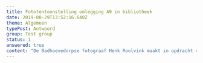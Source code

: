 ```yaml
---
title: Fototentoonstelling omlegging A9 in bibliotheek
date: 2019-08-29T13:52:16.640Z
theme: Algemeen
typePost: Antwoord
group: Test group
status: 1
answered: true
content: "De Badhoevedorpse fotograaf Henk Roolvink maakt in opdracht van Rijkswaterstaat elke maand een rondje langs de werkzaamheden voor de omlegging van de A9 bij Badhoevedorp. Geregeld stapt hij in een vliegtuigje om de voortgang van het project vanuit de lucht vast te leggen. Veertien van zijn mooiste beelden zijn vanaf 6 maart tot en met 30 april 2015 te zien in de Badhoevedorpse bibliotheek (tijdens openingstijden) aan de Arendstraat 34. Vrijdagavond 6 maart om 20.15 uur wordt de expositie feestelijk geopend met een lezing van een medewerker van Rijkswaterstaat over het project en een vraaggesprek met de fotograaf. \r\n\n\n\nElke maand staat er een nieuw fotoverslag online op www.rijkswaterstaat.nl/a9badhoevedorp. Wie het fotoverslag elke maand per e-mail wil ontvangen, kan zich daarvoor aanmelden via omlegginga9@rws.nl.\n\n\n\n![](/uploads/photo-placeholder-2.jpg)"
---
```


